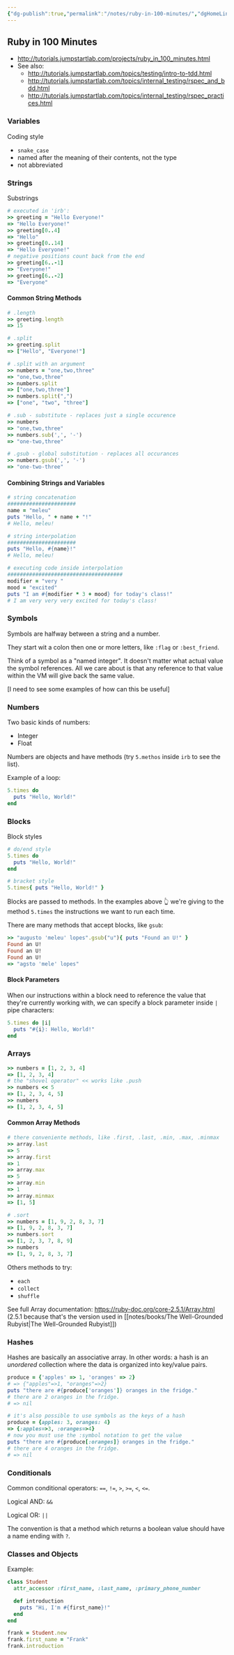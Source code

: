 ```yaml
---
{"dg-publish":true,"permalink":"/notes/ruby-in-100-minutes/","dgHomeLink":true,"dgPassFrontmatter":false,"dgShowBacklinks":true,"dgShowLocalGraph":true}
---
```


## Ruby in 100 Minutes

- <http://tutorials.jumpstartlab.com/projects/ruby_in_100_minutes.html>
- See also:
    - <http://tutorials.jumpstartlab.com/topics/testing/intro-to-tdd.html>
    - <http://tutorials.jumpstartlab.com/topics/internal_testing/rspec_and_bdd.html>
    - <http://tutorials.jumpstartlab.com/topics/internal_testing/rspec_practices.html>


### Variables

Coding style

- `snake_case`
- named after the meaning of their contents, not the type
- not abbreviated

### Strings

Substrings
```ruby
# executed in 'irb':
>> greeting = "Hello Everyone!"
=> "Hello Everyone!"
>> greeting[0..4]
=> "Hello"
>> greeting[0..14]
=> "Hello Everyone!"
# negative positions count back from the end
>> greeting[6..-1]
=> "Everyone!"
>> greeting[6..-2]
=> "Everyone"
```

#### Common String Methods

```ruby
# .length
>> greeting.length
=> 15

# .split
>> greeting.split
=> ["Hello", "Everyone!"]

# .split with an argument
>> numbers = "one,two,three"
=> "one,two,three"
>> numbers.split
=> ["one,two,three"]
>> numbers.split(",")
=> ["one", "two", "three"]

# .sub - substitute - replaces just a single occurence
>> numbers
=> "one,two,three"
>> numbers.sub(',', '-')
=> "one-two,three"

# .gsub - global substitution - replaces all occurances
>> numbers.gsub(',', '-')
=> "one-two-three"
```


#### Combining Strings and Variables

```ruby
# string concatenation
######################
name = "meleu"
puts "Hello, " + name + "!"
# Hello, meleu!

# string interpolation
######################
puts "Hello, #{name}!"
# Hello, meleu!

# executing code inside interpolation
#####################################
modifier = "very "
mood = "excited"
puts "I am #{modifier * 3 + mood} for today's class!"
# I am very very very excited for today's class!
```


### Symbols

Symbols are halfway between a string and a number.

They start wit a colon then one or more letters, like `:flag` or `:best_friend`.

Think of a symbol as a "named integer". It doesn't matter what actual value the symbol references. All we care about is that any reference to that value within the VM will give back the same value.

[I need to see some examples of how can this be useful]


### Numbers

Two basic kinds of numbers:

- Integer
- Float

Numbers are objects and have methods (try `5.methos` inside `irb` to see the list).

Example of a loop:
```ruby
5.times do
  puts "Hello, World!"
end
```


### Blocks

Block styles
```ruby
# do/end style
5.times do
  puts "Hello, World!"
end

# bracket style
5.times{ puts "Hello, World!" }
```

Blocks are passed to methods. In the examples above 👆 we're giving to the method `5.times` the instructions we want to run each time.

There are many methods that accept blocks, like `gsub`:
```ruby
>> "augusto 'meleu' lopes".gsub("u"){ puts "Found an U!" }
Found an U!
Found an U!
Found an U!
=> "agsto 'mele' lopes"
```

#### Block Parameters

When our instructions within a block need to reference the value that they're currently working with, we can specify a block parameter inside `|` pipe characters:

```ruby
5.times do |i|
  puts "#{i}: Hello, World!"
end
```


### Arrays

```ruby
>> numbers = [1, 2, 3, 4]
=> [1, 2, 3, 4]
# the "shovel operator" << works like .push
>> numbers << 5
=> [1, 2, 3, 4, 5]
>> numbers
=> [1, 2, 3, 4, 5]
```

#### Common Array Methods

```ruby
# there conveniente methods, like .first, .last, .min, .max, .minmax
>> array.last
=> 5
>> array.first
=> 1
>> array.max
=> 5
>> array.min
=> 1
>> array.minmax
=> [1, 5]

# .sort
>> numbers = [1, 9, 2, 8, 3, 7]
=> [1, 9, 2, 8, 3, 7]
>> numbers.sort
=> [1, 2, 3, 7, 8, 9]
>> numbers
=> [1, 9, 2, 8, 3, 7]

```

Others methods to try:

- `each`
- `collect`
- `shuffle`

See full Array documentation: <https://ruby-doc.org/core-2.5.1/Array.html> (2.5.1 because that's the version used in [[notes/books/The Well-Grounded Rubyist|The Well-Grounded Rubyist]])


### Hashes

Hashes are basically an associative array. In other words: a hash is an *unordered* collection where the data is organized into key/value pairs.

```ruby
produce = {'apples' => 1, 'oranges' => 2}
# => {"apples"=>1, "oranges"=>2}
puts "there are #{produce['oranges']} oranges in the fridge."
# there are 2 oranges in the fridge.
# => nil

# it's also possible to use symbols as the keys of a hash
produce = {apples: 3, oranges: 4}
=> {:apples=>3, :oranges=>4}
# now you must use the :symbol notation to get the value
puts "there are #{produce[:oranges]} oranges in the fridge."
# there are 4 oranges in the fridge.
# => nil
```


### Conditionals

Common conditional operators: `==`, `!=`, `>`, `>=`, `<`, `<=`.

Logical AND: `&&`

Logical OR: `||`

The convention is that a method which returns a boolean value should have a name ending with `?`.


### Classes and Objects

Example:
```ruby
class Student
  attr_accessor :first_name, :last_name, :primary_phone_number

  def introduction
    puts "Hi, I'm #{first_name}!"
  end
end

frank = Student.new
frank.first_name = "Frank"
frank.introduction
```
